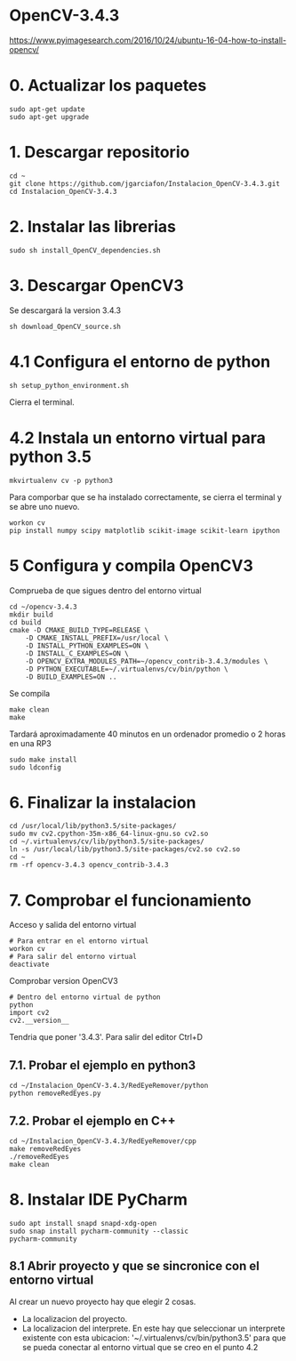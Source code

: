 # OpenCV-3.4.3
https://www.pyimagesearch.com/2016/10/24/ubuntu-16-04-how-to-install-opencv/

# 0. Actualizar los paquetes
```
sudo apt-get update
sudo apt-get upgrade
```
# 1. Descargar repositorio
```
cd ~
git clone https://github.com/jgarciafon/Instalacion_OpenCV-3.4.3.git
cd Instalacion_OpenCV-3.4.3
```
# 2. Instalar las librerias
```
sudo sh install_OpenCV_dependencies.sh
```
# 3. Descargar OpenCV3
Se descargará la version 3.4.3
```
sh download_OpenCV_source.sh
```
# 4.1 Configura el entorno de python
```
sh setup_python_environment.sh
```
Cierra el terminal.
# 4.2 Instala un entorno virtual para python 3.5
```
mkvirtualenv cv -p python3
```
Para comporbar que se ha instalado correctamente, se cierra el terminal y se abre uno nuevo.
```
workon cv
pip install numpy scipy matplotlib scikit-image scikit-learn ipython
```
# 5 Configura y compila OpenCV3
Comprueba de que sigues dentro del entorno virtual
```
cd ~/opencv-3.4.3
mkdir build
cd build
cmake -D CMAKE_BUILD_TYPE=RELEASE \
    -D CMAKE_INSTALL_PREFIX=/usr/local \
    -D INSTALL_PYTHON_EXAMPLES=ON \
    -D INSTALL_C_EXAMPLES=ON \
    -D OPENCV_EXTRA_MODULES_PATH=~/opencv_contrib-3.4.3/modules \
    -D PYTHON_EXECUTABLE=~/.virtualenvs/cv/bin/python \
    -D BUILD_EXAMPLES=ON ..
```
Se compila
```
make clean
make
```
Tardará aproximadamente 40 minutos en un ordenador promedio o 2 horas en una RP3
```
sudo make install
sudo ldconfig
```
# 6. Finalizar la instalacion
```
cd /usr/local/lib/python3.5/site-packages/
sudo mv cv2.cpython-35m-x86_64-linux-gnu.so cv2.so
cd ~/.virtualenvs/cv/lib/python3.5/site-packages/
ln -s /usr/local/lib/python3.5/site-packages/cv2.so cv2.so
cd ~
rm -rf opencv-3.4.3 opencv_contrib-3.4.3
```
# 7. Comprobar el funcionamiento
Acceso y salida del entorno virtual
```
# Para entrar en el entorno virtual
workon cv
# Para salir del entorno virtual
deactivate
```
Comprobar version OpenCV3
```
# Dentro del entorno virtual de python
python
import cv2
cv2.__version__
```
Tendria que poner '3.4.3'. Para salir del editor Ctrl+D
## 7.1. Probar el ejemplo en python3
```
cd ~/Instalacion_OpenCV-3.4.3/RedEyeRemover/python
python removeRedEyes.py
```
## 7.2. Probar el ejemplo en C++
```
cd ~/Instalacion_OpenCV-3.4.3/RedEyeRemover/cpp
make removeRedEyes
./removeRedEyes
make clean
```
# 8. Instalar IDE PyCharm
```
sudo apt install snapd snapd-xdg-open
sudo snap install pycharm-community --classic
pycharm-community
```
## 8.1 Abrir proyecto y que se sincronice con el entorno virtual
Al crear un nuevo proyecto hay que elegir 2 cosas.
- La localizacion del proyecto.
- La localizacion del interprete. En este hay que seleccionar un interprete existente con esta ubicacion: '~/.virtualenvs/cv/bin/python3.5' para que se pueda conectar al entorno virtual que se creo en el punto 4.2
